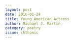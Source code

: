 ```yaml
---
layout: post 
date: 2016-01-24
title: Young American Actress
author: Michael J. Martin
category: poetry
issue: chthonic
---
```

